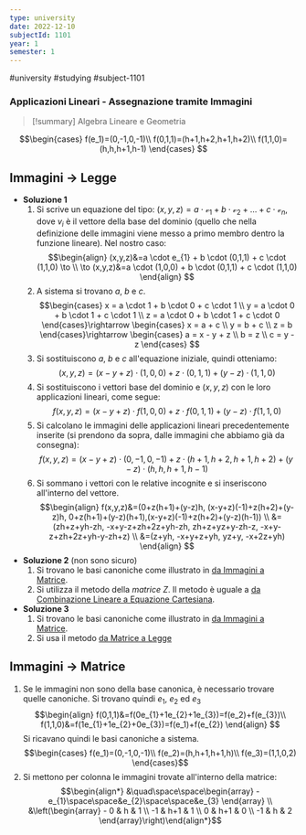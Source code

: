 ```yaml
---
type: university
date: 2022-12-10
subjectId: 1101
year: 1
semester: 1
---
```

#university #studying #subject-1101
### Applicazioni Lineari - Assegnazione tramite Immagini
> [!summary] Algebra Lineare e Geometria

$$\begin{cases}
f(e_1)=(0,-1,0,-1)\\
f(0,1,1)=(h+1,h+2,h+1,h+2)\\
f(1,1,0)=(h,h,h+1,h-1)
\end{cases}
$$
## Immagini $\to$ Legge

- **Soluzione 1**
	1. Si scrive un equazione del tipo: $(x,y,z)=a \cdot \mathcal{v}_{1} + b \cdot \mathcal{v}_{2} + \dots + c \cdot \mathcal{v}_{n}$, dove $v_{i}$ è il vettore della base del dominio (quello che nella definizione delle immagini viene messo a primo membro dentro la funzione lineare). Nel nostro caso:
	$$\begin{align}
	(x,y,z)&=a \cdot e_{1} + b \cdot (0,1,1) + c \cdot (1,1,0) \to \\
	\to (x,y,z)&=a \cdot (1,0,0) + b \cdot (0,1,1) + c \cdot (1,1,0)
	\end{align}
	$$
	2. A sistema si trovano $a$, $b$ e $c$.
	$$\begin{cases}
	x = a \cdot 1 + b \cdot 0 + c \cdot 1 \\
	y = a \cdot 0 + b \cdot 1 + c \cdot 1 \\
	z = a \cdot 0 + b \cdot 1 + c \cdot 0
	\end{cases}\rightarrow
	\begin{cases}
	x = a + c \\
	y = b + c \\
	z = b
	\end{cases}\rightarrow
	\begin{cases}
	a = x - y + z \\
	b = z \\
	c = y - z
	\end{cases}
	$$
	3. Si sostituiscono $a$, $b$ e $c$ all'equazione iniziale, quindi otteniamo:
	$$
	(x,y,z)=(x-y+z) \cdot (1,0,0) + z \cdot (0,1,1) + (y-z) \cdot (1,1,0)
	$$
	4. Si sostituiscono i vettori base del dominio e $(x,y,z)$ con le loro applicazioni lineari, come segue:
	$$
	f(x,y,z)=(x-y+z) \cdot f(1,0,0) + z \cdot f(0,1,1) + (y-z) \cdot f(1,1,0)
	$$
	5. Si calcolano le immagini delle applicazioni lineari precedentemente inserite (si prendono da sopra, dalle immagini che abbiamo già da consegna):
	$$
	f(x,y,z)=(x-y+z) \cdot (0,-1,0,-1) + z \cdot (h+1,h+2,h+1,h+2) + (y-z) \cdot (h,h,h+1,h-1)
	$$
	6. Si sommano i vettori con le relative incognite e si inseriscono all'interno del vettore.
$$\begin{align}
f(x,y,z)&=(0+z(h+1)+(y-z)h, (x-y+z)(-1)+z(h+2)+(y-z)h, 0+z(h+1)+(y-z)(h+1),(x-y+z)(-1)+z(h+2)+(y-z)(h-1)) \\
&=(zh+z+yh-zh, -x+y-z+zh+2z+yh-zh, zh+z+yz+y-zh-z, -x+y-z+zh+2z+yh-y-zh+z) \\
&=(z+yh, -x+y+z+yh, yz+y, -x+2z+yh)
\end{align}
$$
- **Soluzione 2** (non sono sicuro)
	1. Si trovano le basi canoniche come illustrato in [da Immagini a Matrice](<immagini#Immagini $ to$ Matrice>).
	2. Si utilizza il metodo della *matrice Z*. Il metodo è uguale a [da Combinazione Lineare a Equazione Cartesiana](<combinazione lineare#Combinazione Lineare $ to$ Equazione Cartesiana>).
- **Soluzione 3**
	1. Si trovano le basi canoniche come illustrato in [da Immagini a Matrice](<immagini#Immagini $ to$ Matrice>).
	2. Si usa il metodo [da Matrice a Legge](<matrice#Matrice $ to$ Legge>)
## Immagini $\to$ Matrice

1. Se le immagini non sono della base canonica, è necessario trovare quelle canoniche. Si trovano quindi $e_1$, $e_2$ ed $e_3$ 
	$$\begin{align}
	f(0,1,1)&=f(0e_{1}+1e_{2}+1e_{3})=f(e_2)+f(e_{3})\\
	f(1,1,0)&=f(1e_{1}+1e_{2}+0e_{3})=f(e_1)+f(e_{2})
	\end{align}
	$$
	Si ricavano quindi le basi canoniche a sistema.
$$\begin{cases}
f(e_1)=(0,-1,0,-1)\\
f(e_2)=(h,h+1,h+1,h)\\
f(e_3)=(1,1,0,2)
\end{cases}$$
2. Si mettono per colonna le immagini trovate all'interno della matrice:
$$\begin{align*}
&\quad\space\space\begin{array} -
e_{1}\space\space&e_{2}\space\space&e_{3}
\end{array}
\\
&\left(\begin{array} -
0 & h & 1 \\ -1 & h+1 & 1 \\ 0 & h+1 & 0 \\ -1 & h & 2
\end{array}\right)\end{align*}$$
